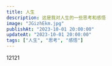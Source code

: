 ```yaml
---
title: 人生
description: 这是我对人生的一些思考和感悟
image: "JGizhEkm.jpg"
publishAt: "2023-10-01 20:00:00"
updateAt: "2023-10-01 20:00:00"
tags: ["人生", "思考", "感悟"]
---
```


12121
